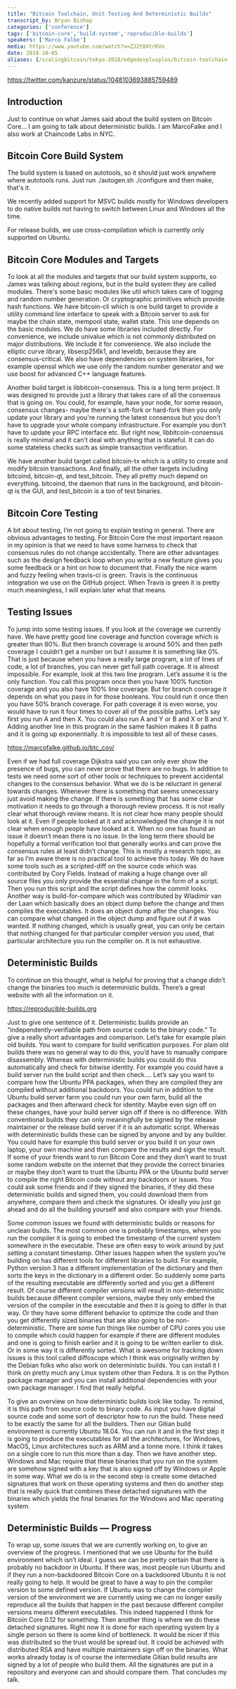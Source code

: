 ```yaml
---
title: "Bitcoin Toolchain, Unit Testing And Deterministic Builds"
transcript_by: Bryan Bishop
categories: ['conference']
tags: ['bitcoin-core','build-system','reproducible-builds']
speakers: ['Marco Falke']
media: https://www.youtube.com/watch?v=ZJ2t84trKVo
date: 2018-10-05
aliases: [/scalingbitcoin/tokyo-2018/edgedevplusplus/bitcoin-toolchain-unit-testing-and-deterministic-builds]
---
```


<https://twitter.com/kanzure/status/1048103693885759489>

## Introduction

Just to continue on what James said about the build system on Bitcoin Core... I am going to talk about deterministic builds. I am MarcoFalke and I also work at Chaincode Labs in NYC.

## Bitcoin Core Build System

The build system is based on autotools, so it should just work anywhere where autotools runs. Just run ./autogen.sh ./configure and then make, that's it.

We recently added support for MSVC builds mostly for Windows developers to do native builds not having to switch between Linux and Windows all the time.

For release builds, we use cross-compilation which is currently only supported on Ubuntu.

## Bitcoin Core Modules and Targets

To look at all the modules and targets that our build system supports, so James was talking about regions, but in the build system they are called modules. There's some basic modules like util which takes care of logging and random number generation. Or cryptographic primitives which provide hash functions. We have bitcoin-cli which is one build target to provide a utility command line interface to speak with a Bitcoin server to ask for maybe the chain state, mempool state, wallet state. This one depends on the basic modules. We do have some libraries included directly. For convenience, we include univalue which is not commonly distributed on major distributions. We include it for convenience. We also include the elliptic curve library, libsecp256k1, and leveldb, because they are consensus-critical. We also have dependencies on system libraries, for example openssl which we use only the random number generator and we use boost for advanced C++ language features.

Another build target is libbitcoin-consensus. This is a long term project. It was designed to provide just a library that takes care of all the consensus that is going on. You could, for example, have your node, for some reason, consensus changes- maybe there's a soft-fork or hard-fork then you only update your library and you're running the latest consensus but you don't have to upgrade your whole company infrastructure. For example you don’t have to update your RPC interface etc. But right now, libbitcoin-consensus is really minimal and it can't deal with anything that is stateful. It can do some stateless checks such as simple transaction verification.

We have another build target called bitcoin-tx which is a utility to create and modify bitcoin transactions. And finally, all the other targets including bitcoind, bitcoin-qt, and test\_bitcoin. They all pretty much depend on everything. bitcoind, the daemon that runs in the background, and bitcoin-qt is the GUI, and test\_bitcoin is a ton of test binaries.

## Bitcoin Core Testing

A bit about testing, I’m not going to explain testing in general. There are obvious advantages to testing. For Bitcoin Core the most important reason in my opinion is that we need to have some harness to check that consensus rules do not change accidentally. There are other advantages such as the design feedback loop when you write a new feature gives you some feedback or a hint on how to document that. Finally the nice warm and fuzzy feeling when travis-ci is green. Travis is the continuous integration we use on the GitHub project. When Travis is green it is pretty much meaningless, I will explain later what that means.

## Testing Issues

To jump into some testing issues. If you look at the coverage we currently have. We have pretty good line coverage and function coverage which is greater than 80%. But then branch coverage is around 50% and then path coverage I couldn’t get a number on but I assume it is something like 0%. That is just because when you have a really large program, a lot of lines of code, a lot of branches, you can never get full path coverage. It is almost impossible. For example, look at this two line program. Let’s assume it is the only function. You call this program once then you have 100% function coverage and you also have 100% line coverage. But for branch coverage it depends on what you pass in for those booleans. You could run it once then you have 50% branch coverage. For path coverage it is even worse, you would have to run it four times to cover all of the possible paths. Let’s say first you run A and then X. You could also run A and Y or B and X or B and Y. Adding another line in this program in the same fashion makes it 8 paths and it is going up exponentially. It is impossible to test all of these cases.

<https://marcofalke.github.io/btc_cov/>

Even if we had full coverage Dijkstra said you can only ever show the presence of bugs, you can never prove that there are no bugs. In addition to tests we need some sort of other tools or techniques to prevent accidental changes to the consensus behavior. What we do is be reluctant in general towards changes. Whenever there is something that seems unnecessary just avoid making the change. If there is something that has some clear motivation it needs to go through a thorough review process. It is not really clear what thorough review means. It is not clear how many people should look at it. Even if people looked at it and acknowledged the change it is not clear when enough people have looked at it. When no one has found an issue it doesn’t mean there is no issue. In the long term there should be hopefully a formal verification tool that generally works and can prove the consensus rules at least didn’t change. This is mostly a research topic, as far as I’m aware there is no practical tool to achieve this today. We do have some tools such as a scripted-diff on the source code which was contributed by Cory Fields. Instead of making a huge change over all source files you only provide the essential change in the form of a script. Then you run this script and the script defines how the commit looks. Another way is build-for-compare which was contributed by Wladimir van der Laan which basically does an object dump before the change and then compiles the executables. It does an object dump after the changes. You can compare what changed in the object dump and figure out if it was wanted. If nothing changed, which is usually great, you can only be certain that nothing changed for that particular compiler version you used, that particular architecture you run the compiler on. It is not exhaustive.

## Deterministic Builds

To continue on this thought, what is helpful for proving that a change didn’t change the binaries too much is deterministic builds. There’s a great website with all the information on it.

https://reproducible-builds.org

Just to give one sentence of it. Deterministic builds provide an “independently-verifiable path from source code to the binary code.” To give a really short advantages and comparison. Let’s take for example plain old builds. You want to compare for build verification purposes. For plain old builds there was no general way to do this, you’d have to manually compare disassembly. Whereas with deterministic builds you could do this automatically and check for bitwise identity. For example you could have a build server run the build script and then check…. Let’s say you want to compare how the Ubuntu PPA packages, when they are compiled they are compiled without additional backdoors. You could run in addition to the Ubuntu build server farm you could run your own farm, build all the packages and then afterward check for identity. Maybe even sign off on these changes, have your build server sign off if there is no difference. With conventional builds they can only meaningfully be signed by the release maintainer or the release build server if it is an automatic script. Whereas with deterministic builds these can be signed by anyone and by any builder. You could have for example this build server or you build it on your own laptop, your own machine and then compare the results and sign the result. If some of your friends want to run Bitcoin Core and they don’t want to trust some random website on the internet that they provide the correct binaries or maybe they don’t want to trust the Ubuntu PPA or the Ubuntu build server to compile the right Bitcoin code without any backdoors or issues. You could ask some friends and if they signed the binaries, if they did these deterministic builds and signed them, you could download them from anywhere, compare them and check the signatures. Or ideally you just go ahead and do all the building yourself and also compare with your friends.

Some common issues we found with deterministic builds or reasons for unclean builds. The most common one is probably timestamps, when you run the compiler it is going to embed the timestamp of the current system somewhere in the executable. These are often easy to work around by just setting a constant timestamp. Other issues happen when the system you’re building on has different tools for different libraries to build. For example, Python version 3 has a different implementation of the dictionary and then sorts the keys in the dictionary in a different order. So suddenly some parts of the resulting executable are differently sorted and you get a different result. Of course different compiler versions will result in non-deterministic builds because different compiler versions, maybe they only embed the version of the compiler in the executable and then it is going to differ in that way. Or they have some different behavior to optimize the code and then you get differently sized binaries that are also going to be non-deterministic. There are some fun things like number of CPU cores you use to compile which could happen for example if there are different modules and one is going to finish earlier and it is going to be written earlier to disk. Or in some way it is differently sorted. What is awesome for tracking down issues is this tool called diffoscope which I think was originally written by the Debian folks who also work on deterministic builds. You can install it I think on pretty much any Linux system other than Fedora. It is on the Python package manager and you can install additional dependencies with your own package manager. I find that really helpful.

To give an overview on how deterministic builds look like today. To remind, it is this path from source code to binary code. As input you have digital source code and some sort of descriptor how to run the build. These need to be exactly the same for all the builders. Then our Gitian build environment is currently Ubuntu 18.04. You can run it and in the first step it is going to produce the executables for all the architectures, for Windows, MacOS, Linux architectures such as ARM and a tonne more. I think it takes on a single core to run this more than a day. Then we have another step. Windows and Mac require that these binaries that you run on the system are somehow signed with a key that is also signed off by Windows or Apple in some way. What we do is in the second step is create some detached signatures that work on those operating systems and then do another step that is really quick that combines these detached signatures with the binaries which yields the final binaries for the Windows and Mac operating system.

## Deterministic Builds — Progress

To wrap up, some issues that we are currently working on, to give an overview of the progress. I mentioned that we use Ubuntu for the build environment which isn’t ideal. I guess we can be pretty certain that there is probably no backdoor in Ubuntu. If there was, most people run Ubuntu and if they run a non-backdoored Bitcoin Core on a backdoored Ubuntu it is not really going to help. It would be great to have a way to pin the compiler version to some defined version. If Ubuntu was to change the compiler version of the environment we are currently using we can no longer easily reproduce all the builds that happen in the past because different compiler versions means different executables. This indeed happened I think for Bitcoin Core 0.12 for something. Then another thing is where we do these detached signatures. Right now it is done for each operating system by a single person so there is some kind of bottleneck. It would be nicer if this was distributed so the trust would be spread out. It could be achieved with distributed RSA and have multiple maintainers sign off on the binaries. What works already today is of course the intermediate Gitian build results are signed by a lot of people who build them. All the signatures are put in a repository and everyone can and should compare them. That concludes my talk.

